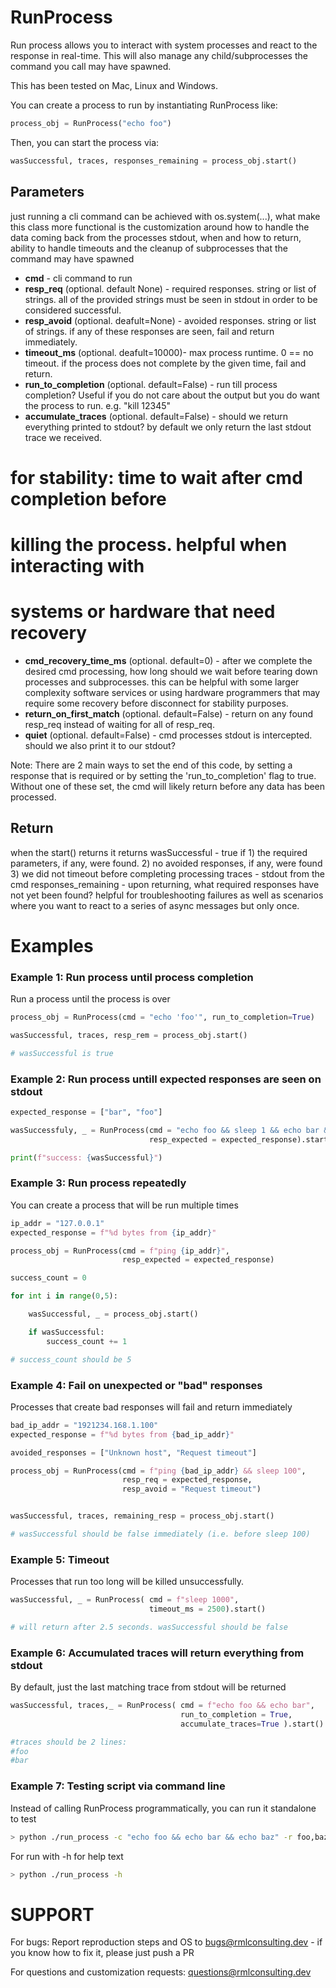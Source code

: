 # RunProcess

Run process allows you to interact with system processes and react to the
response in real-time. This will also manage any child/subprocesses the command
you call may have spawned.

This has been tested on Mac, Linux and Windows.

You can create a process to run by instantiating RunProcess like:

```Python
process_obj = RunProcess("echo foo")
```

Then, you can start the process via:

```Python
wasSuccessful, traces, responses_remaining = process_obj.start()
```


## Parameters

just running a cli command can be achieved with os.system(...), what make this
class more functional is the customization around how to handle the data
coming back from the processes stdout, when and how to return, ability to handle
timeouts and the cleanup of subprocesses that the command may have spawned

* <strong>cmd</strong> - cli command to run
* <strong>resp_req</strong> (optional. default None) - required responses. string or list of strings. all of the provided strings must be seen in stdout in order to be considered successful.
* <strong>resp_avoid</strong> (optional. deafult=None) - avoided responses. string or list of strings. if any of these responses are seen, fail and return immediately.
* <strong>timeout_ms</strong> (optional. deafult=10000)-  max process runtime. 0 == no timeout. if the process does not complete by the given time, fail and return.
* <strong>run_to_completion</strong> (optional. default=False) - run till process completion? Useful if you do not care about the output but you do want the process to run. e.g. "kill 12345"
* <strong>accumulate_traces</strong> (optional. default=False) - should we return everything printed to stdout? by default we only return the last stdout trace we received.
# for stability: time to wait after cmd completion before
# killing the process. helpful when interacting with
# systems or hardware that need recovery
* <strong>cmd_recovery_time_ms</strong> (optional. default=0) - after we complete the desired cmd processing, how long should we wait before tearing down processes and subprocesses. this can be helpful with some larger complexity software services or using hardware programmers that may require some recovery before disconnect for stability purposes.
* <strong>return_on_first_match</strong> (optional. default=False) - return on any found resp_req instead of waiting for all of resp_req.
* <strong>quiet</strong> (optional. default=False) - cmd processes stdout is intercepted. should we also print it to our stdout?

Note: There are 2 main ways to set the end of this code, by setting a response
that is required or by setting the 'run\_to\_completion' flag to true. Without
one of these set, the cmd will likely return before any data has been processed.

## Return

when the start() returns it returns
wasSuccessful - true if 1) the required parameters, if any, were found. 2) no avoided responses, if any, were found 3) we did not timeout before completing processing
traces - stdout from the cmd
responses\_remaining - upon returning, what required responses have not yet been found? helpful for troubleshooting failures as well as scenarios where you want to react to a series of async messages but only once.

# Examples

### Example 1: Run process until process completion

Run a process until the process is over

```Python
process_obj = RunProcess(cmd = "echo 'foo'", run_to_completion=True)

wasSuccessful, traces, resp_rem = process_obj.start()

# wasSuccessful is true
```


### Example 2: Run process untill expected responses are seen on stdout

```Python
expected_response = ["bar", "foo"]

wasSuccessfuly, _ = RunProcess(cmd = "echo foo && sleep 1 && echo bar && sleep 100",
                               resp_expected = expected_response).start()

print(f"success: {wasSuccessful}")
```

### Example 3: Run process repeatedly

You can create a process that will be run multiple times

```Python
ip_addr = "127.0.0.1"
expected_response = f"%d bytes from {ip_addr}"

process_obj = RunProcess(cmd = f"ping {ip_addr}",
                         resp_expected = expected_response)

success_count = 0

for int i in range(0,5):

    wasSuccessful, _ = process_obj.start()

    if wasSuccessful:
        success_count += 1

# success_count should be 5
```

### Example 4: Fail on unexpected or "bad" responses

Processes that create bad responses will fail and return immediately

```Python
bad_ip_addr = "1921234.168.1.100"
expected_response = f"%d bytes from {bad_ip_addr}"

avoided_responses = ["Unknown host", "Request timeout"]

process_obj = RunProcess(cmd = f"ping {bad_ip_addr} && sleep 100",
                         resp_req = expected_response,
                         resp_avoid = "Request timeout")


wasSuccessful, traces, remaining_resp = process_obj.start()

# wasSuccessful should be false immediately (i.e. before sleep 100)
```

### Example 5: Timeout

Processes that run too long will be killed unsuccessfully.

```Python
wasSuccessful, _ = RunProcess( cmd = f"sleep 1000",
                               timeout_ms = 2500).start()

# will return after 2.5 seconds. wasSuccessful should be false
```

### Example 6: Accumulated traces will return everything from stdout

By default, just the last matching trace from stdout will be returned

```Python
wasSuccessful, traces,_ = RunProcess( cmd = f"echo foo && echo bar",
                                      run_to_completion = True,
                                      accumulate_traces=True ).start()

#traces should be 2 lines:
#foo
#bar
```


### Example 7: Testing script via command line

Instead of calling RunProcess programmatically, you can run it standalone to
test

```Bash
> python ./run_process -c "echo foo && echo bar && echo baz" -r foo,baz
```

For run with -h for help text

```Bash
> python ./run_process -h
```

# SUPPORT

For bugs: Report reproduction steps and OS to bugs@rmlconsulting.dev - if you
know how to fix it, please just push a PR

For questions and customization requests: questions@rmlconsulting.dev
